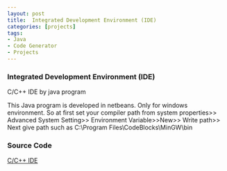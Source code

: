 ```yaml
---
layout: post
title:  Integrated Development Environment (IDE)
categories: [projects]
tags:
- Java
- Code Generator
- Projects
---
```


### Integrated Development Environment (IDE)
C/C++ IDE by java program

This Java program is developed in netbeans. Only for windows environment. So at first set your compiler path from system properties>>
Advanced System Setting>> Environment Variable>>New>> Write path>> Next give path such as  C:\Program Files\CodeBlocks\MinGW\bin


### Source Code

<a href="https://github.com/shawon100/ide">C/C++ IDE</a>